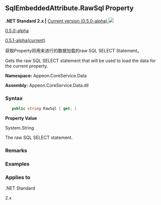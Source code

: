 ## **SqlEmbeddedAttribute.RawSql Property**

**.NET Standard 2.x |**  <a href="javascript:void(0)" class="dropdown">Current version (0.5.0-alpha) <img src="~/images/dropdown.png"/></a>

<div class="otherversions"  value="versdiv">

<a href="javascript:void(0)">0.5.0-alpha</a>

<a href="javascript:void(0)">0.5.1-alpha(current)</a>

</div>

获取Property将用来进行的数据加载的raw SQL SELECT Statement。

Gets the raw SQL SELECT statement that will be used to load the data for the current property.

 **Namespace:** Appeon.CoreService.Data

 **Assembly:** Appeon.CoreService.Data.dll

### **Syntax**

```c#
   public string RawSql { get; }
```

**Property Value**

System.String

The raw SQL SELECT statement.

### **Remarks**



### **Examples**



### **Applies to**

.NET Standard 

2.x